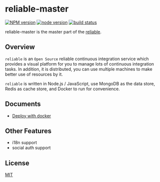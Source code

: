# reliable-master

[![NPM version][npm-image]][npm-url]
[![node version][node-image]][node-url]
[![build status][travis-image]][travis-url]

[npm-image]: https://img.shields.io/npm/v/reliable-master.svg?style=flat-square
[npm-url]: https://npmjs.org/package/reliable-master
[node-image]: https://img.shields.io/badge/node.js-%3E=_4.2.1-green.svg?style=flat-square
[node-url]: http://nodejs.org/download/
[travis-image]: https://img.shields.io/travis/reliablejs/reliable-master.svg?style=flat-square
[travis-url]: https://travis-ci.org/reliablejs/reliable-master

reliable-master is the master part of the [reliable](https://github.com/reliablejs).

## Overview

`reliable` is an `Open Source` reliable continuous integration service which provides a visual platform for you to manage lots of continuous integration tasks. In addition, it is distributed, you can use multiple machines to make better use of resources by it.

`reliable` is written in Node.js / JavaScript, use MongoDB as the data store, Redis as cache store, and Docker to run for convenience.

## Documents

- [Deploy with docker](./docs/en/deploy.md)

## Other Features

- i18n support
- social auth support

## License

[MIT](LICENSE)
